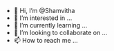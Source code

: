 - 👋 Hi, I’m @Shamvitha
- 👀 I’m interested in ...
- 🌱 I’m currently learning ...
- 💞️ I’m looking to collaborate on ...
- 📫 How to reach me ...

<!---
Shamvitha/Shamvitha is a ✨ special ✨ repository because its `README.md` (this file) appears on your GitHub profile.
You can click the Preview link to take a look at your changes.
course
